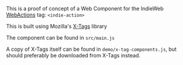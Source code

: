 This is a proof of concept of a Web Component for the IndieWeb [WebActions](http://indiewebcamp.com/webactions) tag: `<indie-action>`

This is built using Mozilla's [X-Tags](http://x-tags.org/) library

The component can be found in `src/main.js`

A copy of X-Tags itself can be found in `demo/x-tag-components.js`, but should preferably be downloaded from X-Tags instead.

